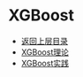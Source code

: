 # XGBoost

* [返回上层目录](../gradient-boosting.md)
* [XGBoost理论](xgboost-theory/xgboost-theory.md)
* [XGBoost实践](xgboost-practice/xgboost-practice.md)

